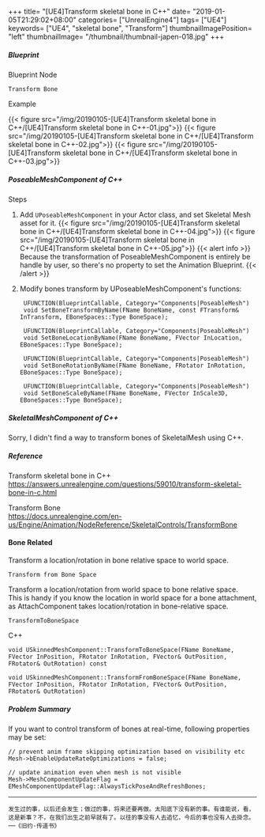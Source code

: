 +++
title= "[UE4]Transform skeletal bone in C++"
date= "2019-01-05T21:29:02+08:00"
categories= ["UnrealEngine4"]
tags= ["UE4"]
keywords= ["UE4", "skeletal bone", "Transform"]
thumbnailImagePosition= "left"
thumbnailImage= "/thumbnail/thumbnail-japen-018.jpg"
+++

##### Blueprint
<!--more-->

Blueprint Node

	Transform Bone
	
Example

{{< figure src="/img/20190105-[UE4]Transform skeletal bone in C++/[UE4]Transform skeletal bone in C++-01.jpg">}}
{{< figure src="/img/20190105-[UE4]Transform skeletal bone in C++/[UE4]Transform skeletal bone in C++-02.jpg">}}
{{< figure src="/img/20190105-[UE4]Transform skeletal bone in C++/[UE4]Transform skeletal bone in C++-03.jpg">}}
	
##### PoseableMeshComponent of C++ 

Steps

1. Add `UPoseableMeshComponent` in your Actor class, and set Skeletal Mesh asset for it.
{{< figure src="/img/20190105-[UE4]Transform skeletal bone in C++/[UE4]Transform skeletal bone in C++-04.jpg">}}
{{< figure src="/img/20190105-[UE4]Transform skeletal bone in C++/[UE4]Transform skeletal bone in C++-05.jpg">}}
{{< alert info >}}
Because the transformation of PoseableMeshComponent is entirely be handle by user, so there's no property to set the Animation Blueprint.
{{< /alert >}}
2. Modify bones transform by UPoseableMeshComponent's functions:

		UFUNCTION(BlueprintCallable, Category="Components|PoseableMesh")
		void SetBoneTransformByName(FName BoneName, const FTransform& InTransform, EBoneSpaces::Type BoneSpace);

		UFUNCTION(BlueprintCallable, Category="Components|PoseableMesh")
		void SetBoneLocationByName(FName BoneName, FVector InLocation, EBoneSpaces::Type BoneSpace);

		UFUNCTION(BlueprintCallable, Category="Components|PoseableMesh")
		void SetBoneRotationByName(FName BoneName, FRotator InRotation, EBoneSpaces::Type BoneSpace);

		UFUNCTION(BlueprintCallable, Category="Components|PoseableMesh")
		void SetBoneScaleByName(FName BoneName, FVector InScale3D, EBoneSpaces::Type BoneSpace);
		
##### SkeletalMeshComponent of C++ 

Sorry, I didn't find a way to transform bones of SkeletalMesh using C++.

##### Reference

Transform skeletal bone in C++  
https://answers.unrealengine.com/questions/59010/transform-skeletal-bone-in-c.html

Transform Bone  
https://docs.unrealengine.com/en-us/Engine/Animation/NodeReference/SkeletalControls/TransformBone

#### Bone Related

Transform a location/rotation in bone relative space to world space.

	Transform from Bone Space
	
Transform a location/rotation from world space to bone relative space.  
This is handy if you know the location in world space for a bone attachment, as AttachComponent takes location/rotation in bone-relative space.

	TransformToBoneSpace
	
C++

	void USkinnedMeshComponent::TransformToBoneSpace(FName BoneName, FVector InPosition, FRotator InRotation, FVector& OutPosition, FRotator& OutRotation) const
	
	void USkinnedMeshComponent::TransformFromBoneSpace(FName BoneName, FVector InPosition, FRotator InRotation, FVector& OutPosition, FRotator& OutRotation)
	
##### Problem Summary

If you want to control transform of bones at real-time, following properties may be set:

	// prevent anim frame skipping optimization based on visibility etc
	Mesh->bEnableUpdateRateOptimizations = false;

	// update animation even when mesh is not visible
	Mesh->MeshComponentUpdateFlag = EMeshComponentUpdateFlag::AlwaysTickPoseAndRefreshBones;

***
`发生过的事，以后还会发生；做过的事，将来还要再做。太阳底下没有新的事。有谁能说，看，这是新事？不，在我们出生之前早就有了。以往的事没有人去追忆，今后的事也没有人去掛念。 ──《旧约·传道书》`